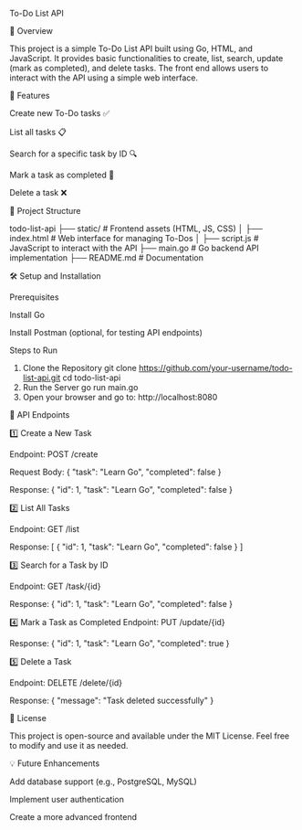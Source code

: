 To-Do List API

📌 Overview

This project is a simple To-Do List API built using Go, HTML, and JavaScript. It provides basic functionalities to create, list, search, update (mark as completed), and delete tasks. The front end allows users to interact with the API using a simple web interface.

🚀 Features

Create new To-Do tasks ✅

List all tasks 📋

Search for a specific task by ID 🔍

Mark a task as completed 🏁

Delete a task ❌

📂 Project Structure

<Add project structure image>
todo-list-api
├── static/           # Frontend assets (HTML, JS, CSS)
│   ├── index.html    # Web interface for managing To-Dos
│   ├── script.js     # JavaScript to interact with the API
├── main.go           # Go backend API implementation
├── README.md         # Documentation

🛠️ Setup and Installation

Prerequisites

Install Go

Install Postman (optional, for testing API endpoints)

Steps to Run


1. Clone the Repository
git clone https://github.com/your-username/todo-list-api.git
cd todo-list-api
2. Run the Server
go run main.go
3. Open your browser and go to:
http://localhost:8080


🔗 API Endpoints

1️⃣ Create a New Task

Endpoint: POST /create

Request Body:
{
  "task": "Learn Go",
  "completed": false
}

Response:
{
 "id": 1,
  "task": "Learn Go",
  "completed": false
}

2️⃣ List All Tasks

Endpoint: GET /list

Response:
[
  {
    "id": 1,
    "task": "Learn Go",
    "completed": false
  }
]

3️⃣ Search for a Task by ID

Endpoint: GET /task/{id}

Response:
{
  "id": 1,
  "task": "Learn Go",
  "completed": false
}

4️⃣ Mark a Task as Completed
Endpoint: PUT /update/{id}

Response:
{
  "id": 1,
  "task": "Learn Go",
  "completed": true
}

5️⃣ Delete a Task

Endpoint: DELETE /delete/{id}

Response:
{
  "message": "Task deleted successfully"
}


📜 License

This project is open-source and available under the MIT License. Feel free to modify and use it as needed.

💡 Future Enhancements

Add database support (e.g., PostgreSQL, MySQL)

Implement user authentication

Create a more advanced frontend